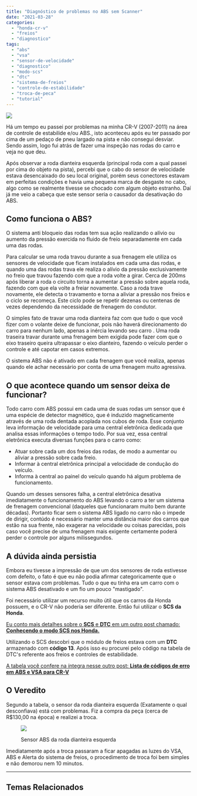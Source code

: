 ```yaml
---
title: "Diagnóstico de problemas no ABS sem Scanner"
date: "2021-03-28"
categories:
  - "honda-cr-v"
  - "freios"
  - "diagnostico"
tags:
  - "abs"
  - "vsa"
  - "sensor-de-velocidade"
  - "diagnostico"
  - "modo-scs"
  - "dtc"
  - "sistema-de-freios"
  - "controle-de-estabilidade"
  - "troca-de-peca"
  - "tutorial"
---
```


![](https://garagemdomadeira.com/wp-content/uploads/2021/03/header_abs.jpg?w=1024)

Há um tempo eu passei por problemas na minha CR-V (2007-2011) na área de controle de estabilide e/ou ABS., isto aconteceu após eu ter passado por cima de um pedaço de pneu largado na pista e não consegui desviar. Sendo assim, logo fui atrás de fazer uma inspeção nas rodas do carro e veja no que deu.

<!--more-->

Após observar a roda dianteira esquerda (principal roda com a qual passei por cima do objeto na pista), percebi que o cabo do sensor de velocidade estava desencaixado do seu local original, porém seus conectores estavam em perfeitas condições e havia uma pequena marca de desgaste no cabo, algo como se realmente tivesse se chocado com algum objeto estranho. Daí já me veio a cabeça que este sensor seria o causador da desativação do ABS.

## Como funciona o ABS?

O sistema anti bloqueio das rodas tem sua ação realizando o alívio ou aumento da pressão exercida no fluido de freio separadamente em cada uma das rodas.

Para calcular se uma roda travou durante a sua frenagem ele utiliza os sensores de velocidade que ficam instalados em cada uma das rodas, e quando uma das rodas trava ele realiza o alívio da pressão exclusivamente no freio que travou fazendo com que a roda volte a girar. Cerca de 200ms após liberar a roda o circuito torna a aumentar a pressão sobre aquela roda, fazendo com que ela volte a freiar novamente. Caso a roda trave novamente, ele detecta o travamento e torna a aliviar a pressão nos freios e o ciclo se recomeça. Este ciclo pode se repetir dezenas ou centenas de vezes dependendo da necessidade de frenagem do condutor.

O simples fato de travar uma roda dianteira faz com que tudo o que você fizer com o volante deixe de funcionar, pois não haverá direcionamento do carro para nenhum lado, apenas a inércia levando seu carro . Uma roda traseira travar durante uma frenagem bem exigida pode fazer com que o eixo traseiro queira ultrapassar o eixo dianteiro, fazendo o veículo perder o controle e até capotar em casos extremos.

O sistema ABS não é ativado em cada frenagem que você realiza, apenas quando ele achar necessário por conta de uma frenagem muito agressiva.

## O que acontece quando um sensor deixa de funcionar?

Todo carro com ABS possui em cada uma de suas rodas um sensor que é uma espécie de detector magnético, que é induzido magneticamente através de uma roda dentada acoplada nos cubos de roda. Esse conjunto leva informação de velocidade para uma central eletrônica dedicada que analisa essas informações o tempo todo. Por sua vez, essa central eletrônica executa diversas funções para o carro como:

- Atuar sobre cada um dos freios das rodas, de modo a aumentar ou aliviar a pressão sobre cada freio.
- Informar à central eletrônica principal a velocidade de condução do veículo.
- Informa à central ao painel do veículo quando há algum problema de funcionamento.

Quando um desses sensores falha, a central eletrônica desativa imediatamente o funcionamento do ABS levando o carro a ter um sistema de frenagem convencional (daqueles que funcionaram muito bem durante décadas). Portanto ficar sem o sistema ABS ligado no carro não o impede de dirigir, contúdo é necessário manter uma distância maior dos carros que estão na sua frente, não exagerar na velocidade ou coisas parecidas, pois caso você precise de uma frenagem mais exigente certamente poderá perder o controle por alguns milissegundos.

## A dúvida ainda persistia

Embora eu tivesse a impressão de que um dos sensores de roda estivesse com defeito, o fato é que eu não podia afirmar categoricamente que o sensor estava com problemas. Tudo o que eu tinha era um carro com o sistema ABS desativado e um fio um pouco "mastigado".

Foi necessário utilizar um recurso muito útil que os carros da Honda possuem, e o CR-V não poderia ser diferente. Então fui utilizar o **SCS da Honda**.

[Eu conto mais detalhes sobre o **SCS** e **DTC** em um outro post chamado: **Conhecendo o modo SCS nos Honda.**](https://garagemdomadeira.com/2021/03/28/conhecendo-o-modo-scs-nos-honda/)

Utilizando o SCS descobri que o módulo de freios estava com um **DTC** armazenado com **código 13**. Após isso eu procurei pelo código na tabela de DTC's referente aos freios e controles de estabilidade.

[A tabela você confere na íntegra nesse outro post: **Lista de códigos de erro em ABS e VSA para CR-V**](https://garagemdomadeira.com/2021/03/28/lista-de-codigos-de-erro-em-abs-e-vsa-para-cr-v/)

## O Veredito

Segundo a tabela, o sensor da roda dianteira esquerda (Exatamente o qual desconfiava) está com problemas. Fiz a compra da peça (cerca de R$130,00 na época) e realizei a troca.

<figure>

![](https://garagemdomadeira.com/wp-content/uploads/2021/04/sensor_abs.jpg?w=720)

<figcaption>

Sensor ABS da roda dianteira esquerda

</figcaption>

</figure>

Imediatamente após a troca passaram a ficar apagadas as luzes do VSA, ABS e Alerta do sistema de freios, o procedimento de troca foi bem simples e não demorou nem 10 minutos.

* * *

## Temas Relacionados
